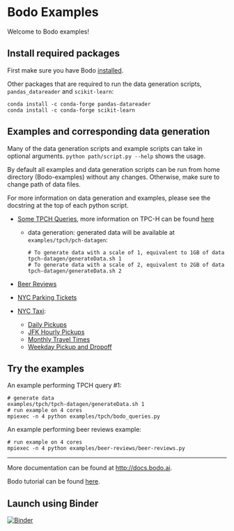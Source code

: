 # Bodo Examples

Welcome to Bodo examples!

## Install required packages

First make sure you have Bodo [installed](https://docs.bodo.ai/latest/source/installation_and_setup/index.html).

Other packages that are required to run the data generation scripts, `pandas_datareader` and `scikit-learn`:
	
	conda install -c conda-forge pandas-datareader
	conda install -c conda-forge scikit-learn

## Examples and corresponding data generation

Many of the data generation scripts and example scripts can take in optional arguments. 
`python path/script.py --help` shows the usage.

By default all examples and data generation scripts can be run from home directory (Bodo-examples) without any changes. Otherwise, make sure to change path of data files.

For more information on data generation and examples, please see the docstring at the top of each python script.

- [Some TPCH Queries](https://github.com/Bodo-inc/Bodo-examples/tree/master/examples/tpch), more information on TPC-H can be found [here](http://www.tpc.org/tpch/)
  - data generation: generated data will be available at `examples/tpch/pch-datagen`:


        # To generate data with a scale of 1, equivalent to 1GB of data
        tpch-datagen/generateData.sh 1
        # To generate data with a scale of 2, equivalent to 2GB of data
        tpch-datagen/generateData.sh 2

- [Beer Reviews](examples/beer-reviews/beer-reviews.py)

- [NYC Parking Tickets](examples/nyc-parking/nyc-parking.py)

- [NYC Taxi](examples/nyc-taxi):
    - [Daily Pickups](examples/nyc-taxi/get_daily_pickups.py)
    - [JFK Hourly Pickups](examples/nyc-taxi/jfk_hourly_pickups.py)
    - [Monthly Travel Times](examples/nyc-taxi/monthly_taxi_travel_times.py)
    - [Weekday Pickup and Dropoff](examples/nyc-taxi/weekday_taxi_trips_by_pickup_and_dropoff.py)

## Try the examples


An example performing TPCH query #1:

	# generate data
	examples/tpch/tpch-datagen/generateData.sh 1
	# run example on 4 cores
	mpiexec -n 4 python examples/tpch/bodo_queries.py


An example performing beer reviews example:

    # run example on 4 cores
    mpiexec -n 4 python examples/beer-reviews/beer-reviews.py


---------------------------
More documentation can be found at http://docs.bodo.ai.

Bodo tutorial can be found [here](https://github.com/Bodo-inc/Bodo-tutorial).


## Launch using Binder

[![Binder](https://mybinder.org/badge_logo.svg)](https://mybinder.org/v2/gh/Bodo-inc/Bodo-examples/HEAD)
